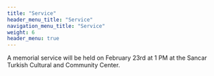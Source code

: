 ```yaml
---
title: "Service"
header_menu_title: "Service"
navigation_menu_title: "Service"
weight: 6
header_menu: true
---
```


A memorial service will be held on February 23rd at 1 PM at the Sancar Turkish Cultural and Community Center.